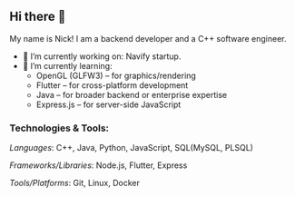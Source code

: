 ## Hi there 👋
My name is Nick! I am a backend developer and a C++ software engineer.

- 🔭 I’m currently working on: Navify startup.
- 🌱 I’m currently learning:
  - OpenGL (GLFW3) – for graphics/rendering
  - Flutter – for cross-platform development
  - Java – for broader backend or enterprise expertise
  - Express.js – for server-side JavaScript

### Technologies & Tools:

*Languages*: C++, Java, Python, JavaScript, SQL(MySQL, PLSQL)

*Frameworks/Libraries*: Node.js, Flutter, Express

*Tools/Platforms*: Git, Linux, Docker
